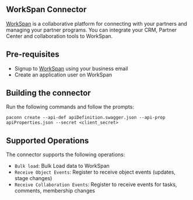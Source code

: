 ## WorkSpan Connector
[WorkSpan](https://app.workspan.com) is a collaborative platform for connecting with your partners and managing your partner programs. You can integrate your CRM, Partner Center and collaboration tools to WorkSpan.

## Pre-requisites

- Signup to [WorkSpan](https://app.workspan.com) using your business email
- Create an application user on WorkSpan

## Building the connector 

Run the following commands and follow the prompts:

```paconn
paconn create --api-def apiDefinition.swagger.json --api-prop apiProperties.json --secret <client_secret>
```

## Supported Operations
The connector supports the following operations:

* `Bulk load`: Bulk Load data to WorkSpan
* `Receive Object Events`: Register to receive object events (updates, stage changes)
* `Receive Collaboration Events`: Register to receive events for tasks, comments, membership changes
